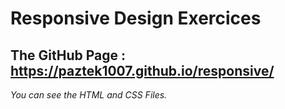 # Responsive Design Exercices
## The GitHub Page : https://paztek1007.github.io/responsive/
*You can see the HTML and CSS Files.*
